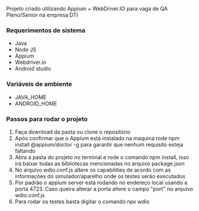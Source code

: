 Projeto criado utilizando Appium + WebDriver.IO  para vaga de QA Pleno/Senior na empresa DTI


<h3> Requerimentos de sistema </h3>
<ul>
  <li>Java</li>
  <li>Node JS</li>
  <li>Appium</li>
  <li>Webdriver.io</li>
  <li>Android studio</li>
</ul>


<h3> Variáveis de ambiente </h3>
<ul>
  <li>JAVA_HOME</li>
  <li>ANDROID_HOME</li>
</ul>

  
<h3> Passos para rodar o projeto </h3>

<ol>
  <li>Faça download da pasta ou clone o repositório</li>
  <li>Após confirmar que o Appium está instalado na maquina rode npm install @appium/doctor -g para garantir que nenhum requisito esteja faltando</li>
  <li>Abra a pasta do projeto no terminal e rode o comando npm install, isso irá baixar todas as bibliotecas mencionadas no arquivo package.json</li> 
  <li>No arquivo wdio.conf.js altere os capabilities de acordo com as informações do simulador/aparelho onde os testes serão executados</li>
  <li>Por padrão o appium server está rodando no endereço local usando a porta 4723. Caso queira alterar a porta altere o campo "port" no arquivo wdio.conf.js</li>
  <li>Para rodar os testes basta digitar o comando npx wdio</li>
</ol>
